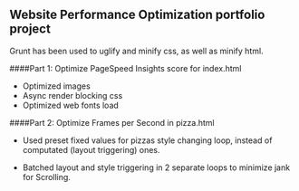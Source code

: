 ## Website Performance Optimization portfolio project

Grunt has been used to uglify and minify css, as well as minify html.

####Part 1: Optimize PageSpeed Insights score for index.html
- Optimized images
- Async render blocking css
- Optimized web fonts load

####Part 2: Optimize Frames per Second in pizza.html

- Used preset fixed values for pizzas style changing loop, instead of computated (layout triggering) ones.

- Batched layout and style triggering in 2 separate loops to minimize jank for Scrolling.